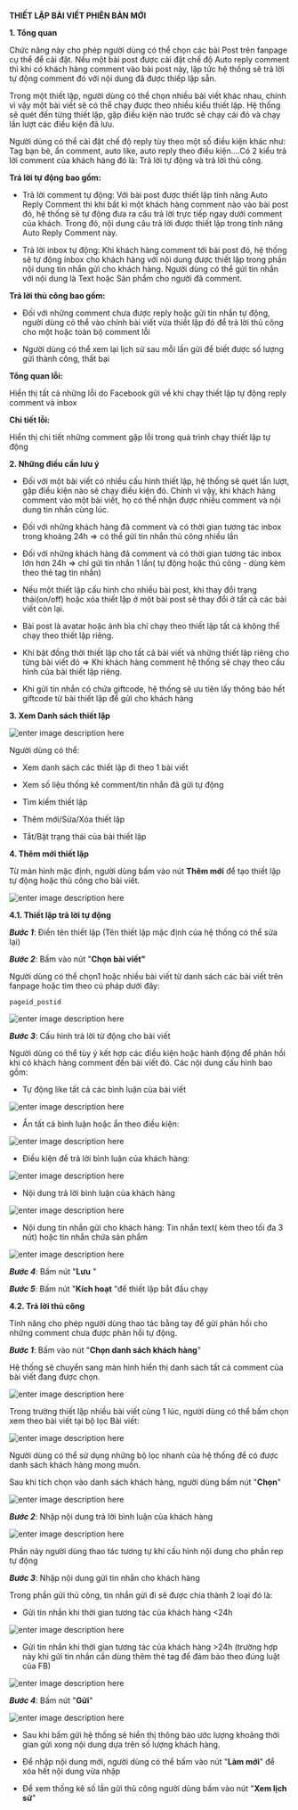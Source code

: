 **THIẾT LẬP BÀI VIẾT PHIÊN BẢN MỚI**

**1. Tổng quan** 

Chức năng này cho phép người dùng có thể chọn các bài Post trên fanpage cụ thể để cài đặt. Nếu một bài post được cài đặt chế độ Auto reply comment thì khi có khách hàng comment vào bài post này, lập tức hệ thống sẽ trả lời tự động comment đó với nội dung đã được thiếp lập sẵn. 

Trong một thiết lập, người dùng có thể chọn nhiều bài viết khác nhau, chính vì vậy một bài viết sẽ có thể chạy được theo nhiều kiểu thiết lập. Hệ thống sẽ quét đến từng thiết lập, gặp điều kiện nào trước sẽ chạy cái đó và chạy lần lượt các điều kiện đã lưu.

Người dùng có thể cài đặt chế độ reply tùy theo một số điều kiện khác như: Tag bạn bè, ẩn comment, auto like, auto reply theo điều kiện....Có 2 kiểu trả lời comment của khách hàng đó là: Trả lời tự động và trả lời thủ công.

**Trả lời tự động bao gồm:** 

-   Trả lời comment tự động: Với bài post được thiết lập tính năng Auto Reply Comment thì khi bất kì một khách hàng comment nào vào bài post đó, hệ thống sẽ tự động đưa ra câu trả lời trực tiếp ngay dưới comment của khách. Trong đó, nội dung câu trả lời được thiết lập trong tính năng Auto Reply Comment này.
    
-   Trả lời inbox tự động: Khi khách hàng comment tới bài post đó, hệ thống sẽ tự động inbox cho khách hàng với nội dung được thiết lập trong phần nội dung tin nhắn gửi cho khách hàng. Người dùng có thể gửi tin nhắn với nội dung là Text hoặc Sản phẩm cho người đã comment.

**Trả lời thủ công bao gồm:**

- Đối với những comment chưa được reply hoặc gửi tin nhắn tự động, người dùng có thể vào chính bài viết vừa thiết lập đó để trả lời thủ công cho một hoặc toàn bộ comment lỗi

- Người dùng có thể xem lại lịch sử sau mỗi lần gửi để biết được số lượng gửi thành công, thất bại 

**Tổng quan lỗi:**

Hiển thị tất cả những lỗi do Facebook gửi về khi chạy thiết lập tự động reply comment và inbox 

**Chi tiết lỗi:**

Hiển thị chi tiết những comment gặp lỗi trong quá trình chạy thiết lập tự động 

**2. Những điều cần lưu ý**

- Đối với một bài viết có nhiều cấu hình thiết lập, hệ thống sẽ quét lần lượt, gặp điều kiện nào sẽ chạy điều kiện đó. Chính vì vậy, khi khách hàng comment vào một bài viết, họ có thể nhận được nhiều comment và nội dung tin nhắn cùng lúc.

- Đối với những khách hàng đã comment và có thời gian tương tác inbox trong khoảng 24h => có thể gửi tin nhắn thủ công nhiều lần 

- Đối với những khách hàng đã comment và có thời gian tương tác inbox lớn hơn 24h => chỉ gửi tin nhắn 1 lần( tự động hoặc thủ công - dùng kèm theo thẻ tag tin nhắn)

- Nếu một thiết lập cấu hình cho nhiều bài post, khi thay đổi trạng thái(on/off) hoặc xóa thiết lập ở một bài post sẽ thay đổi ở tất cả các bài viết còn lại.

- Bài post là avatar hoặc ảnh bìa chỉ chạy theo thiết lập tất cả không thể chạy theo thiết lập riêng.

- Khi bật đồng thời thiết lập cho tất cả bài viết và những thiết lập riêng cho từng bài viết đó => Khi khách hàng comment hệ thống sẽ chạy theo cấu hình của bài thiết lập riêng.

- Khi gửi tin nhắn có chứa giftcode, hệ thống sẽ ưu tiên lấy thông báo hết giftcode từ bài thiết lập để gửi cho khách hàng


**3. Xem Danh sách thiết lập**

![enter image description here](https://static8.muarecdn.com/original/muare/images/2022/05/04/6314650_34.jpg)

Người dùng có thể:

- Xem danh sách các thiết lập đi theo 1 bài viết

- Xem số liệu thống kê comment/tin nhắn đã gửi tự động

- Tìm kiếm thiết lập

- Thêm mới/Sửa/Xóa thiết lập 

- Tắt/Bật trạng thái của bài thiết lập 

**4. Thêm mới thiết lập**

Từ màn hình mặc định, người dùng bấm vào nút **Thêm mới** để tạo thiết lập tự động hoặc thủ công cho bài viết.

![enter image description here](https://static8.muarecdn.com/original/muare/images/2022/05/05/6315484_35.jpg)

**4.1. Thiết lập trả lời tự động**

***Bước 1***: Điền tên thiết lập (Tên thiết lập mặc định của hệ thống có thể sửa lại)

***Bước 2***: Bấm vào nút "**Chọn bài viết"** 

Người dùng có thể chọn1 hoặc nhiều bài viết từ danh sách các bài viết trên fanpage hoặc tìm theo cú pháp dưới đây:

    pageid_postid

![enter image description here](https://static8.muarecdn.com/original/muare/images/2022/05/05/6316037_38.jpg)      

***Bước 3***: Cấu hình trả lời từ động cho bài viết 

Người dùng có thể tùy ý kết hợp các điều kiện hoặc hành động để phản hồi khi có khách hàng comment đến bài viết đó. Các nội dung cấu hình bao gồm:

+ Tự động like tất cả các bình luận của bài viết

![enter image description here](https://static8.muarecdn.com/original/muare/images/2022/05/05/6316072_39.jpg)
 
 + Ẩn tất cả bình luận hoặc ẩn theo điều kiện: 
 
![enter image description here](https://static8.muarecdn.com/original/muare/images/2022/05/05/6316077_40.jpg)

+ Điều kiện để trả lời bình luận của khách hàng:

![enter image description here](https://static8.muarecdn.com/original/muare/images/2022/05/05/6316087_41.jpg)

+ Nội dung trả lời bình luận của khách hàng

![enter image description here](https://static8.muarecdn.com/original/muare/images/2022/05/05/6316160_42.jpg)

+ Nội dung tin nhắn gửi cho khách hàng: Tin nhắn text( kèm theo tối đa 3 nút) hoặc tin nhắn chứa sản phẩm 

![enter image description here](https://static8.muarecdn.com/original/muare/images/2022/05/05/6316329_43.jpg)

***Bước 4***: Bấm nút "**Lưu** "

***Bước 5***: Bấm nút "**Kích hoạt** "để thiết lập bắt đầu chạy

**4.2. Trả lời thủ công**

Tính năng cho phép người dùng thao tác bằng tay để gửi phản hồi cho  những comment chưa được phản hồi tự động.

***Bước 1***: Bấm vào nút "**Chọn danh sách khách hàng**"

Hệ thống sẽ chuyển sang màn hình hiển thị danh sách tất cả comment của bài viết đang được chọn. 

![enter image description here](https://static8.muarecdn.com/original/muare/images/2022/05/05/6316351_45.jpg)

Trong trường thiết lập nhiều bài viết cùng 1 lúc, người dùng có thể bấm chọn xem theo bài viết tại bộ lọc Bài viết:

![enter image description here](https://static8.muarecdn.com/original/muare/images/2022/05/05/6316348_44.jpg)

Người dùng có thể sử dụng những bộ lọc nhanh của hệ thống để có được danh sách khách hàng mong muốn.

Sau khi tích chọn vào danh sách khách hàng, người dùng bấm nút "**Chọn**" 

![enter image description here](https://static8.muarecdn.com/original/muare/images/2022/05/05/6316560_46.jpg)

***Bước 2***:  Nhập nội dung trả lời bình luận của khách hàng 

![enter image description here](https://static8.muarecdn.com/original/muare/images/2022/05/06/6317431_47.jpg)

Phần này người dùng thao tác tương tự khi cấu hình nội dung cho phần rep tự động

***Bước 3***: Nhập nội dung gửi tin nhắn cho khách hàng

Trong phần gửi thủ công, tin nhắn gửi đi sẽ được chia thành 2 loại đó là: 

+ Gửi tin nhắn khi thời gian tương tác của khách hàng <24h

![enter image description here](https://static8.muarecdn.com/original/muare/images/2022/05/06/6317509_48.jpg)

+ Gửi tin nhắn khi thời gian tương tác của khách hàng >24h (trường hợp này khi gửi tin nhắn cần dùng thêm thẻ tag để đảm bảo theo đúng luật của FB)

![enter image description here](https://static8.muarecdn.com/original/muare/images/2022/05/06/6317510_49.jpg)

***Bước 4***: Bấm nút "**Gửi**"

![enter image description here](https://static8.muarecdn.com/original/muare/images/2022/05/06/6317554_50.jpg)

- Sau khi bấm gửi hệ thống sẽ hiển thị thông báo ước lượng khoảng thời gian gửi xong nội dung dựa trên số lượng khách hàng.

- Để nhập nội dung mới, người dùng có thể bấm vào nút "**Làm mới**" để xóa hết nội dung vừa nhập

- Để xem thống kê số lần gửi thủ công người dùng bấm vào nút "**Xem lịch  sử**"




